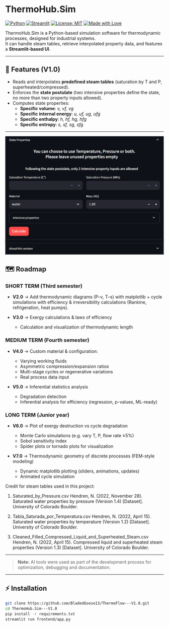 # ThermoHub.Sim

[![Python](https://img.shields.io/badge/python-3.10%2B-blue.svg)](https://www.python.org/)
[![Streamlit](https://img.shields.io/badge/Streamlit-app-red.svg)](https://streamlit.io/)
[![License: MIT](https://img.shields.io/badge/License-MIT-green.svg)](LICENSE)
[![Made with Love](https://img.shields.io/badge/Made%20with-%E2%9D%A4-red.svg)]()

ThermoHub.Sim is a Python-based simulation software for thermodynamic processes, designed for industrial systems.  
It can handle steam tables, retrieve interpolated property data, and features a **Streamlit-based UI**.

---

## 🚀 Features (V1.0)
- Reads and interpolates **predefined steam tables** (saturation by T and P, superheated/compressed).
- Enforces the **state postulate** (two intensive properties define the state, no more than two property inputs allowed).
- Computes state properties:
  - **Specific volume**: *v, vf, vg*
  - **Specific internal energy**: *u, uf, ug, ufg*
  - **Specific enthalpy**: *h, hf, hg, hfg*
  - **Specific entropy**: *s, sf, sg, sfg*
---
<img src="ThermoHub.png" alt="ThermoFlow UI" width="600">

## 🗺️ Roadmap

### SHORT TERM (Third semester)
- **V2.0** → Add thermodynamic diagrams (P–v, T–s) with matplotlib + cycle simulations with efficiency & irreversibility calculations (Rankine, refrigeration, heat pumps).

- **V3.0** → Exergy calculations & laws of efficiency  
  - Calculation and visualization of thermodynamic length

### MEDIUM TERM (Fourth semester)
- **V4.0** → Custom material & configuration:  
  - Varying working fluids  
  - Asymmetric compression/expansion ratios  
  - Multi-stage cycles or regenerative variations  
  - Real process data input  

- **V5.0** → Inferential statistics analysis  
  - Degradation detection  
  - Inferential analysis for efficiency (regression, p-values, ML-ready)  

### LONG TERM (Junior year)
- **V6.0** → Plot of exergy destruction vs cycle degradation  
  - Monte Carlo simulations (e.g. vary T, P, flow rate ±5%)  
  - Sobol sensitivity index  
  - Spider plots or tornado plots for visualization
    
- **V7.0** → Thermodynamic geometry of discrete processes (FEM-style modeling)  
  - Dynamic matplotlib plotting (sliders, animations, updates)  
  - Animated cycle simulation  

Credit for steam tables used in this project: 
1. Saturated_by_Pressure.csv
Hendren, N. (2022, November 28). Saturated water properties by pressure (Version 1.4) [Dataset]. University of Colorado Boulder.

2. Tabla_Saturada_por_Temperatura.csv
Hendren, N. (2022, April 15). Saturated water properties by temperature (Version 1.2) [Dataset]. University of Colorado Boulder.

3. Cleaned_Filled_Compressed_Liquid_and_Superheated_Steam.csv
Hendren, N. (2022, April 15). Compressed liquid and superheated steam properties (Version 1.3) [Dataset]. University of Colorado Boulder.
---
> **Note:** AI tools were used as part of the development process for optimization, debugging and documentation.
---
## ⚡ Installation
```bash
git clone https://github.com/BladedGoose13/ThermoFlow---V1.0.git
cd ThermoHub.Sim---V1.0
pip install -r requirements.txt
streamlit run frontend/app.py
